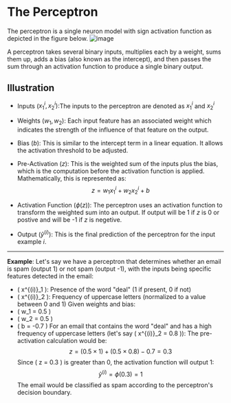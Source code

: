 # The Perceptron
The perceptron is a single neuron model with sign activation function as depicted in the figure below.
![image](https://github.com/ZhikangLiuu/Ind_577_Final_project/assets/165843914/07114d5b-c988-4f94-856f-c8a6c43f02f6)

A perceptron takes several binary inputs, multiplies each by a weight, sums them up, adds a bias (also known as the intercept), 
and then passes the sum through an activation function to produce a single binary output.

## Illustration

- Inputs ($x^{i}_1,x^{i}_2$):The inputs to the perceptron are denoted as $x^{i}_1$ and $x^{i}_2$ 

- Weights ($w_1, w_2$): Each input feature has an associated weight which indicates the strength of the influence of that feature on the output. 

- Bias ($b$): This is similar to the intercept term in a linear equation. It allows the activation threshold to be adjusted.

- Pre-Activation ($z$): This is the weighted sum of the inputs plus the bias, which is the computation before the activation function is applied. Mathematically, this is represented as: 
$$ z= w_1x^{i}_1+w_2x^{i}_2+b $$
- Activation Function ($\phi(z)$): The perceptron uses an activation function to transform the weighted sum into an output. If output will be 1 if $z$ is 0 or postive and will be -1 if $z$ is negetive.

- Output ($\hat{y}^{(i)}$): This is the final prediction of the perceptron for the input example $i$.


---
**Example**:
Let's say we have a perceptron that determines whether an email is spam (output 1) or not spam (output -1), with the inputs being specific features detected in the email:
- \( x^{(i)}_1 \): Presence of the word "deal" (1 if present, 0 if not)
- \( x^{(i)}_2 \): Frequency of uppercase letters (normalized to a value between 0 and 1)
Given weights and bias:
- \( w_1 = 0.5 \)
- \( w_2 = 0.5 \)
- \( b = -0.7 \)
For an email that contains the word "deal" and has a high frequency of uppercase letters (let's say \( x^{(i)}_2 = 0.8 \)):
The pre-activation calculation would be:
$$ z = (0.5 \times 1) + (0.5 \times 0.8) - 0.7 = 0.3 $$
Since \( z = 0.3 \) is greater than 0, the activation function will output 1:
$$ \hat{y}^{(i)} = \phi(0.3) = 1 $$
The email would be classified as spam according to the perceptron's decision boundary.





